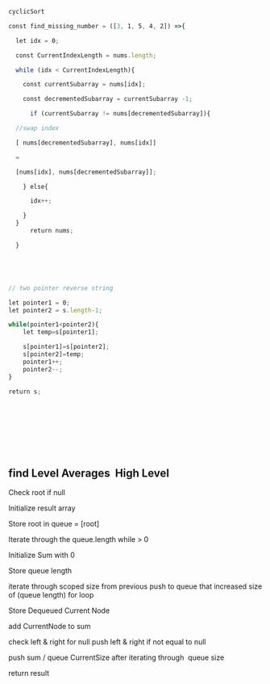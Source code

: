 ```javascript
cyclicSort 

const find_missing_number = ([3, 1, 5, 4, 2]) =>{ 

  let idx = 0; 

  const CurrentIndexLength = nums.length; 

  while (idx < CurrentIndexLength){ 

    const currentSubarray = nums[idx]; 

    const decrementedSubarray = currentSubarray -1; 

      if (currentSubarray != nums[decrementedSubarray]){ 

  //swap index 

  [ nums[decrementedSubarray], nums[idx]] 

  = 

  [nums[idx], nums[decrementedSubarray]]; 

    } else{ 

      idx++; 

    } 
  } 
      return nums; 

  }





// two pointer reverse string 

let pointer1 = 0; 
let pointer2 = s.length-1; 

while(pointer1<pointer2){ 
    let temp=s[pointer1]; 

    s[pointer1]=s[pointer2]; 
    s[pointer2]=temp; 
    pointer1++; 
    pointer2--; 
} 

return s;










```

## find Level Averages  High Level

Check root if null 

Initialize result array 

Store root in queue = [root]  

Iterate through the queue.length while > 0  

Initialize Sum with 0 

Store queue length 

iterate through scoped size from previous push to queue that increased size of (queue length) for loop 

Store Dequeued Current Node  

add CurrentNode to sum 

check left & right for null push left & right if not equal to null 

push sum / queue CurrentSize after iterating through  queue size 

return result